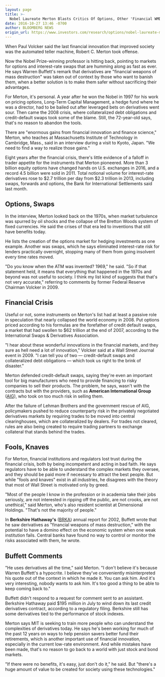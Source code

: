 ```yaml
---
layout: page
title: >-
  Nobel Laureate Merton Blasts Critics Of Options, Other 'Financial WMDs'
date: 2016-10-27 13:46 -0700
author: BLOOMBERG NEWS
origin_url: https://www.investors.com/research/options/nobel-laureate-merton-hits-back-at-critics-of-options-other-financial-wmds/
---
```






When Paul Volcker said the last financial innovation that improved society was the automated teller machine, Robert C. Merton took offense.


Now the Nobel Prize-winning professor is hitting back, pointing to markets for options and interest-rate swaps that are humming along as fast as ever. He says Warren Buffett's remark that derivatives are "financial weapons of mass destruction" was taken out of context by those who want to banish them, when a better solution is to make them safer without sacrificing their advantages.


For Merton, it's personal. A year after he won the Nobel in 1997 for his work on pricing options, Long-Term Capital Management, a hedge fund where he was a director, had to be bailed out after leveraged bets on derivatives went sour. Then came the 2008 crisis, where collateralized debt obligations and credit-default swaps took some of the blame. Still, the 72-year-old says, that's no reason to abandon the tools.


There are "enormous gains from financial innovation and finance science," Merton, who teaches at Massachusetts Institute of Technology in Cambridge, Mass., said in an interview during a visit to Kyoto, Japan. "We need to find a way to realize those gains."


Eight years after the financial crisis, there's little evidence of a falloff in trader appetite for the instruments that Merton pioneered. More than 3 billion equity options have changed hands on U.S. exchanges in 2016, and a record 4.5 billion were sold in 2011. Total notional volume for interest-rate derivatives rose to $2.7 trillion per day from $2.3 trillion in 2013, including swaps, forwards and options, the Bank for International Settlements said last month.


Options, Swaps
--------------


In the interview, Merton looked back on the 1970s, when market turbulence was spurred by oil shocks and the collapse of the Bretton Woods system of fixed currencies. He said the crises of that era led to inventions that still have benefits today.


He lists the creation of the options market for hedging investments as one example. Another was swaps, which he says eliminated interest-rate risk for lenders practically overnight, stopping many of them from going insolvent every time rates moved.


"Do you know when the ATM was invented? 1969," he said. "So if that statement held, it means that everything that happened in the 1970s and beyond was not useful to society. I think my list kind of suggests that that's not very accurate," referring to comments by former Federal Reserve Chairman Volcker in 2009.


Financial Crisis
----------------


Useful or not, some instruments on Merton's list had at least a passive role in speculation that nearly collapsed the world economy in 2008. Put options priced according to his formulas are the forefather of credit default swaps, a market that had swollen to $62 trillion at the end of 2007, according to the International Swaps & Derivatives Association.


"I hear about these wonderful innovations in the financial markets, and they sure as hell need a lot of innovation," Volcker said at a Wall Street Journal event in 2009. "I can tell you of two — credit-default swaps and collateralized debt obligations — which took us right to the brink of disaster."


Merton defended credit-default swaps, saying they're even an important tool for big manufacturers who need to provide financing to risky companies to sell their products. The problem, he says, wasn't with the contracts but with the providers, such as **American International Group** ([AIG](https://research.investors.com/quote.aspx?symbol=AIG)), who took on too much risk in selling them.


After the failure of Lehman Brothers and the government rescue of AIG, policymakers pushed to reduce counterparty risk in the privately negotiated derivatives markets by requiring trades to be moved into central clearinghouses, which are collateralized by dealers. For trades not cleared, rules are also being created to require trading partners to exchange collateral that stands behind the trades.


Fools, Knaves
-------------


For Merton, financial institutions and regulators lost trust during the financial crisis, both by being incompetent and acting in bad faith. He says regulators have to be able to understand the complex markets they oversee, and they should be paid more if necessary to attract the best people. But while "fools and knaves" exist in all industries, he disagrees with the theory that most of Wall Street is motivated only by greed.


"Most of the people I know in the profession or in academia take their jobs seriously, are not interested in ripping off the public, are not crooks, are not unethical," said Merton, who's also resident scientist at Dimensional Holdings. "That's not the majority of people."


In **Berkshire Hathaway's** ([BRKA](https://research.investors.com/quote.aspx?symbol=BRKA)) annual report for 2002, Buffett wrote that he saw derivatives as "financial weapons of mass destruction," with the potential to have a domino effect on the economic system when one weak institution fails. Central banks have found no way to control or monitor the risks associated with them, he wrote.


Buffett Comments
----------------


"He uses derivatives all the time," said Merton. "I don't believe it's because Warren Buffett's a hypocrite. I believe they've conveniently misinterpreted his quote out of the context in which he made it. You can ask him. And it's very interesting, nobody wants to ask him. It's too good a thing to be able to keep coming back to."


Buffett didn't respond to a request for comment sent to an assistant. Berkshire Hathaway paid $195 million in July to wind down its last credit derivatives contract, according to a regulatory filing. Berkshire still has some derivatives tied to the performance of stock indexes.


Merton says MIT is seeking to train more people who can understand the complexities of derivatives today. He says he's been working for much of the past 12 years on ways to help pension savers better fund their retirements, which is another important use of financial innovation, especially in the current low-rate environment. And while mistakes have been made, that's no reason to go back to a world with just stock and bond markets.


"If there were no benefits, it's easy, just don't do it," he said. But "there's a huge amount of value to be created for society using these technologies."




